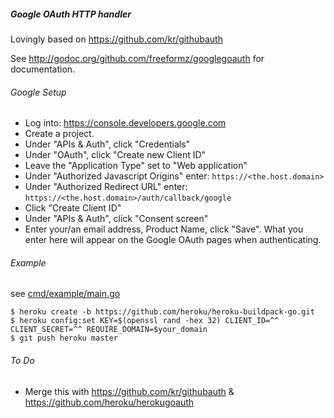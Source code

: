 ##### Google OAuth HTTP handler

Lovingly based on <https://github.com/kr/githubauth>

See <http://godoc.org/github.com/freeformz/googlegoauth> for documentation.

###### Google Setup

* Log into: https://console.developers.google.com
* Create a project.
* Under "APIs & Auth", click "Credentials"
* Under "OAuth", click "Create new Client ID"
* Leave the "Application Type" set to "Web application"
* Under "Authorized Javascript Origins" enter: `https://<the.host.domain>`
* Under "Authorized Redirect URL" enter: `https://<the.host.domain>/auth/callback/google`
* Click "Create Client ID"
* Under "APIs & Auth", click "Consent screen"
* Enter your/an email address, Product Name, click "Save". What you enter here will appear on the Google OAuth pages when authenticating.

###### Example

see [cmd/example/main.go](https://github.com/freeformz/googlegoauth/blob/master/cmd/example/main.go)

```shell
$ heroku create -b https://github.com/heroku/heroku-buildpack-go.git
$ heroku config:set KEY=$(openssl rand -hex 32) CLIENT_ID=^^ CLIENT_SECRET=^^ REQUIRE_DOMAIN=$your_domain
$ git push heroku master
```

###### To Do

* Merge this with https://github.com/kr/githubauth & https://github.com/heroku/herokugoauth
